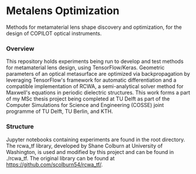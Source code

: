 # Metalens Optimization
Methods for metamaterial lens shape discovery and optimization, for the design of COPILOT optical instruments.

### Overview
This repository holds experiments being run to develop and test methods for metamaterial lens design, using TensorFlow/Keras. Geometric parameters of an optical metasurface are optimized via backpropagation by leveraging TensorFlow's framework for automatic differentiation and a compatible implementation of RCWA, a semi-analytical solver method for Maxwell's equations in periodic dielectric structures. This work forms a part of my MSc thesis project being completed at TU Delft as part of the Computer Simulations for Science and Engineering (COSSE) joint programme of TU Delft, TU Berlin, and KTH.

### Structure
Jupyter notebooks containing experiments are found in the root directory. The rcwa_tf library, developed by Shane Colburn at University of Washington, is used and modified by this project and can be found in ./rcwa_tf. The original library can be found at https://github.com/scolburn54/rcwa_tf/.
